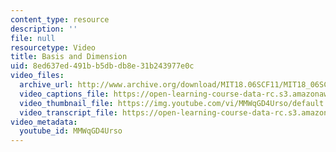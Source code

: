 ```yaml
---
content_type: resource
description: ''
file: null
resourcetype: Video
title: Basis and Dimension
uid: 8ed637ed-491b-b5db-db8e-31b243977e0c
video_files:
  archive_url: http://www.archive.org/download/MIT18.06SCF11/MIT18_06SC_110526_A2_300k.mp4
  video_captions_file: https://open-learning-course-data-rc.s3.amazonaws.com/18-06sc-linear-algebra-fall-2011/d458540879f45dc6812513b79cc0ab25_MMWqGD4Urso.vtt
  video_thumbnail_file: https://img.youtube.com/vi/MMWqGD4Urso/default.jpg
  video_transcript_file: https://open-learning-course-data-rc.s3.amazonaws.com/18-06sc-linear-algebra-fall-2011/0d432adcd7958f5dbedecccd20ec1efc_MMWqGD4Urso.pdf
video_metadata:
  youtube_id: MMWqGD4Urso
---
```


